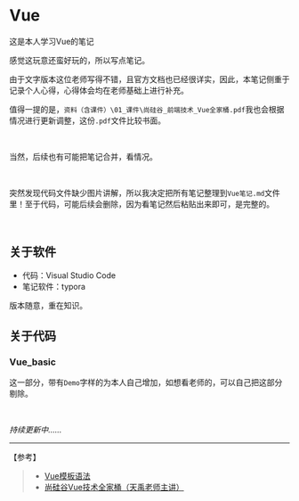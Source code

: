# Vue
这是本人学习Vue的笔记

感觉这玩意还蛮好玩的，所以写点笔记。

由于文字版本这位老师写得不错，且官方文档也已经很详实，因此，本笔记侧重于记录个人心得，心得体会均在老师基础上进行补充。

值得一提的是，`资料（含课件）\01_课件\尚硅谷_前端技术_Vue全家桶.pdf`我也会根据情况进行更新调整，这份`.pdf`文件比较书面。

&nbsp;

当然，后续也有可能把笔记合并，看情况。

&nbsp;

突然发现代码文件缺少图片讲解，所以我决定把所有笔记整理到`Vue笔记.md`文件里！至于代码，可能后续会删除，因为看笔记然后粘贴出来即可，是完整的。

 &nbsp;

## 关于软件

- 代码：Visual Studio Code
- 笔记软件：typora

版本随意，重在知识。



## 关于代码

### Vue_basic

这一部分，带有`Demo`字样的为本人自己增加，如想看老师的，可以自己把这部分剔除。

&nbsp;



*持续更新中……*

---
【参考】

>- [Vue模板语法](https://cn.vuejs.org/guide/essentials/template-syntax.html#attribute-bindings)
>- [尚硅谷Vue技术全家桶（天禹老师主讲）](https://www.bilibili.com/video/BV1cy4y1j73t/?spm_id_from=333.337.search-card.all.click&vd_source=0f32310df0456489852ba9f3627002f1)